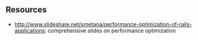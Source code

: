 ## Resources

* http://www.slideshare.net/smetana/performance-optimization-of-rails-applications: comprehensive slides on performance optimization